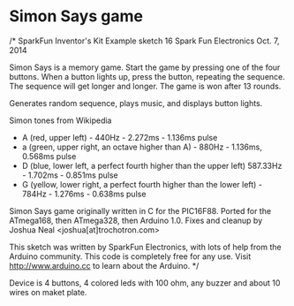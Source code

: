 # Simon Says game

/*
 SparkFun Inventor's Kit
 Example sketch 16
 Spark Fun Electronics
 Oct. 7, 2014

 Simon Says is a memory game. Start the game by pressing one of the four buttons. When a button lights up, 
 press the button, repeating the sequence. The sequence will get longer and longer. The game is won after 
 13 rounds.

 Generates random sequence, plays music, and displays button lights.

 Simon tones from Wikipedia
 - A (red, upper left) - 440Hz - 2.272ms - 1.136ms pulse
 - a (green, upper right, an octave higher than A) - 880Hz - 1.136ms,
 0.568ms pulse
 - D (blue, lower left, a perfect fourth higher than the upper left) 
 587.33Hz - 1.702ms - 0.851ms pulse
 - G (yellow, lower right, a perfect fourth higher than the lower left) - 
 784Hz - 1.276ms - 0.638ms pulse

 Simon Says game originally written in C for the PIC16F88.
 Ported for the ATmega168, then ATmega328, then Arduino 1.0.
 Fixes and cleanup by Joshua Neal <joshua[at]trochotron.com>

 This sketch was written by SparkFun Electronics,
 with lots of help from the Arduino community.
 This code is completely free for any use.
 Visit http://www.arduino.cc to learn about the Arduino.
 */

Device is 4 buttons, 4 colored leds with 100 ohm, any buzzer and about 10 wires on maket plate.
